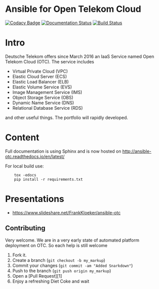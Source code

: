 Ansible for Open Telekom Cloud
==============================

[![Codacy Badge](https://api.codacy.com/project/badge/Grade/936555d6c39640a29bdaa4864c994ca0)](https://app.codacy.com/app/eumel/ansible-otc?utm_source=github.com&utm_medium=referral&utm_content=eumel8/ansible-otc&utm_campaign=badger)
[![Documentation Status](https://readthedocs.org/projects/ansible-otc/badge/?version=latest)](http://ansible-otc.readthedocs.io/en/dev/?badge=latest)
[![Build Status](https://travis-ci.org/eumel8/ansible-otc.svg?branch=dev)](https://travis-ci.org/eumel8/ansible-otc)

Intro
=====

Deutsche Telekom offers since March 2016 an IaaS Service named
Open Telekom Cloud (OTC). The service includes

* Virtual Private Cloud (VPC)
* Elastic Cloud Server (ECS)
* Elastic Load Balancer (ELB)
* Elastic Volume Service (EVS)
* Image Management Service (IMS)
* Object Storage Service (OBS)
* Dynamic Name Service (DNS)
* Relational Database Service (RDS)

and other useful things. The portfolio will rapidly developed.


Content
=======

Full documentation is using Sphinx and is now hosted on http://ansible-otc.readthedocs.io/en/latest/

For local build use:

```
    tox -edocs
    pip install -r requirements.txt
```


Presentations
=============

* https://www.slideshare.net/FrankKloeker/ansible-otc


Contributing
------------
Very welcome. We are in a very early state of automated platform deployment
on OTC. So each help is still welcome

1. Fork it.
2. Create a branch (`git checkout -b my_markup`)
3. Commit your changes (`git commit -am "Added Snarkdown"`)
4. Push to the branch (`git push origin my_markup`)
5. Open a [Pull Request][1]
6. Enjoy a refreshing Diet Coke and wait

